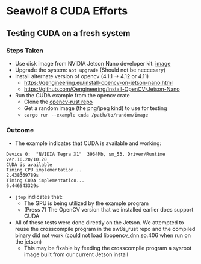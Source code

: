 # Seawolf 8 CUDA Efforts
## Testing CUDA on a fresh system
### Steps Taken
- Use disk image from NVIDIA Jetson Nano developer kit: [image](https://developer.nvidia.com/jetson-nano-sd-card-image)
- Upgrade the system: `apt upgrade` (Should not be neccesary)
- Install alternate version of opencv (4.1.1 -> 4.12 or 4.11)
  - https://qengineering.eu/install-opencv-on-jetson-nano.html
  - https://github.com/Qengineering/Install-OpenCV-Jetson-Nano
- Run the CUDA example from the opencv crate
  - Clone the [opencv-rust repo](https://github.com/twistedfall/opencv-rust/)
  - Get a random image (the png/jpeg kind) to use for testing
  - `cargo run --example cuda /path/to/random/image`
### Outcome
- The example indicates that CUDA is available and working:
```
Device 0:  "NVIDIA Tegra X1"  3964Mb, sm_53, Driver/Runtime ver.10.20/10.20
CUDA is available
Timing CPU implementation... 
2.438369789s
Timing CUDA implementation... 
6.446543329s
```
- `jtop` indicates that:
	- The GPU is being utilized by the example program
	- (Press 7) The OpenCV version that we installed earlier does support CUDA
- All of these tests were done directly on the Jetson. We attempted to reuse the crosscompile program in the sw8s_rust repo and the compiled binary did not work (could not load libopencv_dnn.so.406 when run on the jetson)
	- This may be fixable by feeding the crosscompile program a sysroot image built from our current Jetson install